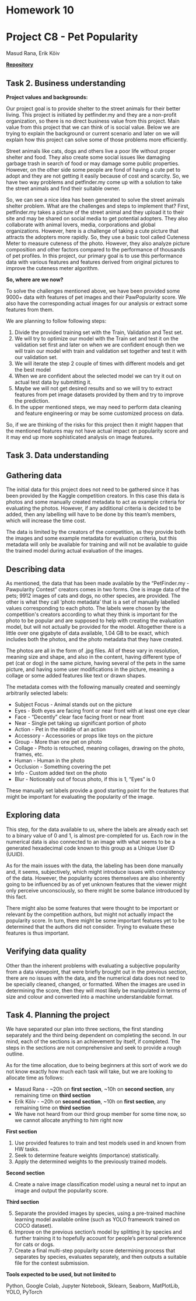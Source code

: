 
# Homework 10


# Project C8 - Pet Popularity

Masud Rana, Erik Kõiv

**[Repository](https://github.com/erkoiv/IDS2021-ProjectC8-PetPopularity)**


## Task 2. Business understanding

**Project values and backgrounds:**

Our project goal is to provide shelter to the street animals for their better living. This project is initiated by petfinder.my and they are a non-profit organization, so there is no direct business value from this project. Main value from this project that we can think of is social value. Below we are trying to explain the background or current scenario and later on we will explain how this project can solve some of those problems more efficiently. 

Street animals like cats, dogs and others live a poor life without proper shelter and food. They also create some social issues like damaging garbage trash in search of food or may damage some public properties. However, on the other side some people are fond of having a cute pet to adopt and they are not getting it easily because of cost and scarcity. So, we have two way problems and petfinder.my come up with a solution to take the street animals and find their suitable owner. 

So, we can see a nice idea has been generated to solve the street animals shelter problem. What are the challenges and steps  to implement that? First, petfinder.my takes a picture of the street animal and they upload it to their site and may be shared on social media to get potential adopters. They also collaborate with animal lovers, media, corporations and global organizations. However, here is a challenge of taking a cute picture that attracts the adopters more rapidly. So, they use a basic tool called Cuteness Meter to measure cuteness of the photo. However, they also analyze picture composition and other factors compared to the performance of thousands of pet profiles. In this project, our primary goal is to use this performance data with various features and features derived from original pictures to improve the cuteness meter algorithm. 

**So, where are we now?**

To solve the challenges mentioned above, we have been provided some 9000+ data with  features of pet images and their PawPopularity score. We also have the corresponding actual images for our analysis or extract some features from them. 

We are planning to follow following steps:



1. Divide the provided training set with the Train, Validation and Test set. 
2. We will try to optimize our model with the Train set and test it on the validation set first and later on when we are confident enough then we will train our model with train and validation set together and test it with our validation set. 
3. We will iterate the step 2 couple of times with different models and get the best model
4. When we are confident about the selected model we can try it out on actual test data by submitting it. 
5. Maybe we will not get desired results and so we will try to extract features from pet image datasets provided by them and try to improve the prediction.
6. In the upper mentioned steps, we may need to perform data cleaning and feature engineering or may be some customized process on data. 

So, if we are thinking of the risks for this project then it might happen that the mentioned features may not have actual impact on popularity score and it may end up more sophisticated analysis on image features. 




## Task 3. Data understanding


## **Gathering data**

The initial data for this project does not need to be gathered since it has been provided by the Kaggle competition creators. In this case this data is photos and some manually created metadata to act as example criteria for evaluating the photos. However, if any additional criteria is decided to be added, then any labelling will have to be done by this team’s members, which will increase the time cost.

The data is limited by the creators of the competition, as they provide both the images and some example metadata for evaluation criteria, but this metadata will only be available for training and will not be available to guide the trained model during actual evaluation of the images.


## **Describing data**

As mentioned, the data that has been made available by the “PetFinder.my - Pawpularity Contest” creators comes in two forms. One is image data of the pets; 9912 images of cats and dogs, no other species, are provided. The other is what they call ‘photo metadata’ that is a set of manually labelled values corresponding to each photo. The labels were chosen by the competition's creators according to what they think is important for the photo to be popular and are supposed to help with creating the evaluation model, but will not actually be provided for the model. Altogether there is a little over one gigabyte of data available, 1.04 GB to be exact, which includes both the photos, and the photo metadata that they have created.

The photos are all in the form of .jpg files. All of these vary in resolution, meaning size and shape, and also in the content, having different type of pet (cat or dog) in the same picture, having several of the pets in the same picture, and having some user modifications in the picture, meaning a collage or some added features like text or drawn shapes.

The metadata comes with the following manually created and seemingly arbitrarily selected labels:



* Subject Focus - Animal stands out on the picture
* Eyes - Both eyes are facing front or near front with at least one eye clear
* Face - “Decently” clear face facing front or near front
* Near - Single pet taking up significant portion of photo
* Action - Pet in the middle of an action
* Accessory - Accessories or props like toys on the picture
* Group - More than one pet on photo
* Collage - Photo is retouched, meaning collages, drawing on the photo, frames, etc.
* Human - Human in the photo
* Occlusion - Something covering the pet
* Info - Custom added text on the photo
* Blur - Noticeably out of focus photo, if this is 1, “Eyes” is 0

These manually set labels provide a good starting point for the features that might be important for evaluating the popularity of the image.


## **Exploring data**

This step, for the data available to us, where the labels are already each set to a binary value of 0 and 1, is almost pre-completed for us. Each row in the numerical data is also connected to an image with what seems to be a generated hexadecimal code known to this group as a Unique User ID (UUID).

As for the main issues with the data, the labeling has been done manually and, it seems, subjectively, which might introduce issues with consistency of the data. However, the popularity scores themselves are also inherently going to be influenced by as of yet unknown features that the viewer might only perceive unconsciously, so there might be some balance introduced by this fact.

There might also be some features that were thought to be important or relevant by the competition authors, but might not actually impact the popularity score. In turn, there might be some important features yet to be determined that the authors did not consider. Trying to evaluate these features is thus important.


## **Verifying data quality**

Other than the inherent problems with evaluating a subjective popularity from a data viewpoint, that were briefly brought out in the previous section, there are no issues with the data, and the numerical data does not need to be specially cleaned, changed, or formatted. When the images are used in determining the score, then they will most likely be manipulated in terms of size and colour and converted into a machine understandable format.


## Task 4. Planning the project

We have separated our plan into three sections, the first standing separately and the third being dependent on completing the second. In our mind, each of the sections is an achievement by itself, if completed. The steps in the sections are not comprehensive and seek to provide a rough outline.

As for the time allocation, due to being beginners at this sort of work we do not know exactly how much each task will take, but we are looking to allocate time as follows:



* Masud Rana - ~20h on **first section**, ~10h on **second section**, any remaining time on **third section**
* Erik Kõiv - ~20h on **second section**, ~10h on **first section**, any remaining time on **third section**
* We have not heard from our third group member for some time now, so we cannot allocate anything to him right now

**First section**



1. Use provided features to train and test models used in and known from HW tasks.
2. Seek to determine feature weights (importance) statistically.
3. Apply the determined weights to the previously trained models.

**Second section**



4. Create a naive image classification model using a neural net to input an image and output the popularity score.

**Third section**



5. Separate the provided images by species, using a pre-trained machine learning model available online (such as YOLO framework trained on COCO dataset).
6. Improve on the previous section’s model by splitting it by species and further training it to hopefully account for people’s personal preference for cats or dogs.
7. Create a final multi-step popularity score determining process that separates by species, evaluates separately, and then outputs a suitable file for the contest submission.

**Tools expected to be used, but not limited to**

Python, Google Colab, Jupyter Notebook, Sklearn, Seaborn, MatPlotLib, YOLO, PyTorch
